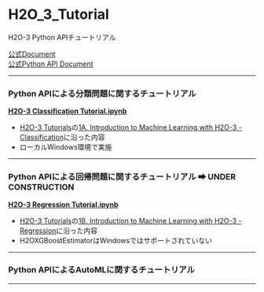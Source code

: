 # H2O_3_Tutorial
H2O-3 Python APIチュートリアル  
  
[公式Document](https://docs.h2o.ai/h2o/latest-stable/h2o-docs/index.html)  
[公式Python API Document](https://docs.h2o.ai/h2o/latest-stable/h2o-py/docs/index.html)
  
***
### Python APIによる分類問題に関するチュートリアル  
[**H2O-3 Classification Tutorial.ipynb**](https://github.com/yukismd/H2O_3_Tutorial/blob/master/H2O-3%20Classification%20Tutorial.ipynb)
- [H2O-3 Tutorials](https://training.h2o.ai/h2o3-tutorials)の[1A. Introduction to Machine Learning with H2O-3 - Classification](https://training.h2o.ai/products/1a-introduction-to-machine-learning-with-h2o-3-classification)に沿った内容  
- ローカルWindows環境で実施
  
***
### Python APIによる回帰問題に関するチュートリアル  ➡ UNDER CONSTRUCTION
[**H2O-3 Regression Tutorial.ipynb**](https://github.com/yukismd/H2O_3_Tutorial/blob/master/H2O-3%20Regression%20Tutorial.ipynb)
- [H2O-3 Tutorials](https://training.h2o.ai/h2o3-tutorials)の[1B. Introduction to Machine Learning with H2O-3 - Regression](https://training.h2o.ai/products/1b-introduction-to-machine-learning-with-h2o-3-regression)に沿った内容  
- H2OXGBoostEstimatorはWindowsではサポートされていない
  
***
### Python APIによるAutoMLに関するチュートリアル  

***  
